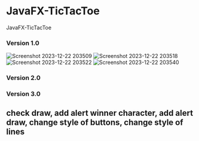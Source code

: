# JavaFX-TicTacToe
JavaFX-TicTacToe
### Version 1.0
![Screenshot 2023-12-22 203509](https://github.com/OsmanBaturArpacik/JavaFX-TicTacToe/assets/115732053/dac442aa-5faa-4c0f-b5cb-086f3b2f035e)
![Screenshot 2023-12-22 203518](https://github.com/OsmanBaturArpacik/JavaFX-TicTacToe/assets/115732053/c82a3ae3-7a30-48e0-b39f-72ab9f92d654)
![Screenshot 2023-12-22 203522](https://github.com/OsmanBaturArpacik/JavaFX-TicTacToe/assets/115732053/1e46b8f1-c815-427b-a7cc-46e111198bf5)
![Screenshot 2023-12-22 203540](https://github.com/OsmanBaturArpacik/JavaFX-TicTacToe/assets/115732053/ef26bd72-fdfd-4e24-9e88-b24b009aa9c4)
### Version 2.0

### Version 3.0
## check draw, add alert winner character, add alert draw, change style of buttons, change style of lines

